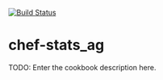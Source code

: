 [![Build Status](https://magnum.travis-ci.com/lightspeedretail/chef-chef-stats_ag.svg?token=hGPXx24AgMgUkkRGwnLG&branch=master)](https://magnum.travis-ci.com/lightspeedretail/chef-chef-stats_ag)

# chef-stats\_ag

TODO: Enter the cookbook description here.

